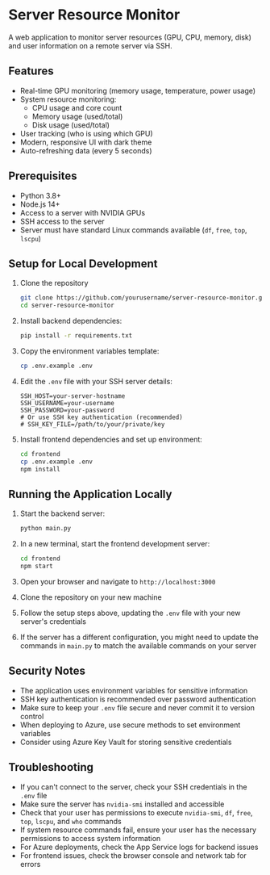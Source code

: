 # Server Resource Monitor

A web application to monitor server resources (GPU, CPU, memory, disk) and user information on a remote server via SSH.

## Features

- Real-time GPU monitoring (memory usage, temperature, power usage)
- System resource monitoring:
  - CPU usage and core count
  - Memory usage (used/total)
  - Disk usage (used/total)
- User tracking (who is using which GPU)
- Modern, responsive UI with dark theme
- Auto-refreshing data (every 5 seconds)

## Prerequisites

- Python 3.8+
- Node.js 14+
- Access to a server with NVIDIA GPUs
- SSH access to the server
- Server must have standard Linux commands available (`df`, `free`, `top`, `lscpu`)

## Setup for Local Development

1. Clone the repository
   ```bash
   git clone https://github.com/yourusername/server-resource-monitor.git
   cd server-resource-monitor
   ```

2. Install backend dependencies:
   ```bash
   pip install -r requirements.txt
   ```

3. Copy the environment variables template:
   ```bash
   cp .env.example .env
   ```

4. Edit the `.env` file with your SSH server details:
   ```
   SSH_HOST=your-server-hostname
   SSH_USERNAME=your-username
   SSH_PASSWORD=your-password
   # Or use SSH key authentication (recommended)
   # SSH_KEY_FILE=/path/to/your/private/key
   ```

5. Install frontend dependencies and set up environment:
   ```bash
   cd frontend
   cp .env.example .env
   npm install
   ```

## Running the Application Locally

1. Start the backend server:
   ```bash
   python main.py
   ```

2. In a new terminal, start the frontend development server:
   ```bash
   cd frontend
   npm start
   ```

3. Open your browser and navigate to `http://localhost:3000`


1. Clone the repository on your new machine
2. Follow the setup steps above, updating the `.env` file with your new server's credentials
3. If the server has a different configuration, you might need to update the commands in `main.py` to match the available commands on your server

## Security Notes

- The application uses environment variables for sensitive information
- SSH key authentication is recommended over password authentication
- Make sure to keep your `.env` file secure and never commit it to version control
- When deploying to Azure, use secure methods to set environment variables
- Consider using Azure Key Vault for storing sensitive credentials

## Troubleshooting

- If you can't connect to the server, check your SSH credentials in the `.env` file
- Make sure the server has `nvidia-smi` installed and accessible
- Check that your user has permissions to execute `nvidia-smi`, `df`, `free`, `top`, `lscpu`, and `who` commands
- If system resource commands fail, ensure your user has the necessary permissions to access system information
- For Azure deployments, check the App Service logs for backend issues
- For frontend issues, check the browser console and network tab for errors 
